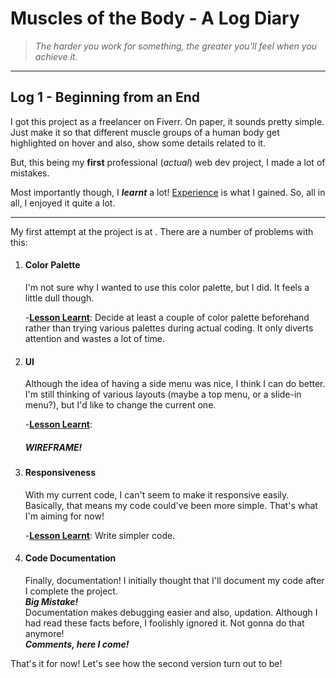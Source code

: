 # Muscles of the Body - A Log Diary #

>*The harder you work for something, the greater you'll feel when you achieve it.*

***
## Log 1 - Beginning from an End ##

I got this project as a freelancer on Fiverr. On paper, it sounds pretty simple. Just make it so that different muscle groups of a human body get highlighted on hover and also, show some details related to it. 

But, this being my **first** professional (*actual*) web dev project, I made a lot of mistakes.  

Most importantly though, I ***learnt*** a lot! <ins>Experience</ins> is what I gained. So, all in all, I enjoyed it quite a lot.

***

My first attempt at the project is at [](https://anam0927.github.io/Muscles-of-the-Body/).
There are a number of problems with this:  

1. #### Color Palette ####

   I'm not sure why I wanted to use this color palette, but I did. It feels a little dull though.
   
   -<ins>**Lesson Learnt**</ins>: Decide at least a couple of color palette beforehand rather than trying various palettes during actual coding. It only diverts attention and wastes a lot of time.

2. #### UI ####
  
   Although the idea of having a side menu was nice, I think I can do better. I'm still thinking of various layouts (maybe a top menu, or a slide-in menu?), but I'd like to change the current one.

   -<ins>**Lesson Learnt**</ins>: 
    
    ##### *WIREFRAME!* #####

3. #### Responsiveness ####

   With my current code, I can't seem to make it responsive easily. Basically, that means my code could've been more simple. That's what I'm aiming for now!

   -<ins>**Lesson Learnt**</ins>: Write simpler code.

4. #### Code Documentation ####

   Finally, documentation! I initially thought that I'll document my code after I complete the project.  
   ***Big Mistake!***  
   Documentation makes debugging easier and also, updation. Although I had read these facts before, I foolishly ignored it. Not gonna do that anymore!  
   ***Comments, here I come!***

That's it for now! Let's see how the second version turn out to be!